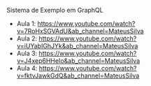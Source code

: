 Sistema de Exemplo em GraphQL

* Aula 1: https://www.youtube.com/watch?v=7RoHxSGVAdU&ab_channel=MateusSilva
* Aula 2: https://www.youtube.com/watch?v=iUYabIGhJYk&ab_channel=MateusSilva
* Aula 3: https://www.youtube.com/watch?v=J4xep6HHeIo&ab_channel=MateusSilva
* Aula 4: https://www.youtube.com/watch?v=fktvJawkGdQ&ab_channel=MateusSilva